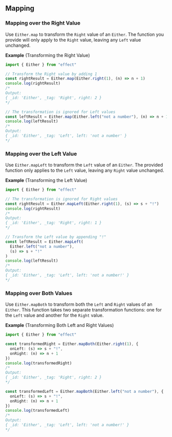 ## Mapping

### Mapping over the Right Value

Use `Either.map` to transform the `Right` value of an `Either`. The function you provide will only apply to the `Right` value, leaving any `Left` value unchanged.

**Example** (Transforming the Right Value)

```ts twoslash
import { Either } from "effect"

// Transform the Right value by adding 1
const rightResult = Either.map(Either.right(1), (n) => n + 1)
console.log(rightResult)
/*
Output:
{ _id: 'Either', _tag: 'Right', right: 2 }
*/

// The transformation is ignored for Left values
const leftResult = Either.map(Either.left("not a number"), (n) => n + 1)
console.log(leftResult)
/*
Output:
{ _id: 'Either', _tag: 'Left', left: 'not a number' }
*/
```

### Mapping over the Left Value

Use `Either.mapLeft` to transform the `Left` value of an `Either`. The provided function only applies to the `Left` value, leaving any `Right` value unchanged.

**Example** (Transforming the Left Value)

```ts twoslash
import { Either } from "effect"

// The transformation is ignored for Right values
const rightResult = Either.mapLeft(Either.right(1), (s) => s + "!")
console.log(rightResult)
/*
Output:
{ _id: 'Either', _tag: 'Right', right: 1 }
*/

// Transform the Left value by appending "!"
const leftResult = Either.mapLeft(
  Either.left("not a number"),
  (s) => s + "!"
)
console.log(leftResult)
/*
Output:
{ _id: 'Either', _tag: 'Left', left: 'not a number!' }
*/
```

### Mapping over Both Values

Use `Either.mapBoth` to transform both the `Left` and `Right` values of an `Either`. This function takes two separate transformation functions: one for the `Left` value and another for the `Right` value.

**Example** (Transforming Both Left and Right Values)

```ts twoslash
import { Either } from "effect"

const transformedRight = Either.mapBoth(Either.right(1), {
  onLeft: (s) => s + "!",
  onRight: (n) => n + 1
})
console.log(transformedRight)
/*
Output:
{ _id: 'Either', _tag: 'Right', right: 2 }
*/

const transformedLeft = Either.mapBoth(Either.left("not a number"), {
  onLeft: (s) => s + "!",
  onRight: (n) => n + 1
})
console.log(transformedLeft)
/*
Output:
{ _id: 'Either', _tag: 'Left', left: 'not a number!' }
*/
```
